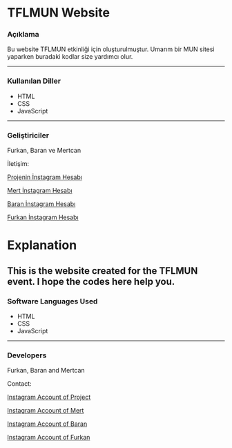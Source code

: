 # TFLMUN Website
### Açıklama
Bu website TFLMUN etkinliği için oluşturulmuştur. Umarım bir MUN sitesi yaparken buradaki kodlar size yardımcı olur.
___
### Kullanılan Diller
+ HTML
+ CSS
+ JavaScript
___
### Geliştiriciler
Furkan, Baran ve Mertcan

İletişim:

[Projenin İnstagram Hesabı](https://www.instagram.com/tflmun_/)

[Mert İnstagram Hesabı](https://www.instagram.com/ylmazmertcan_/)

[Baran İnstagram Hesabı](https://www.instagram.com/barankiziltan_/)

[Furkan İnstagram Hesabı](https://www.instagram.com/furkantas2010/)

# Explanation
This is the website created for the TFLMUN event. I hope the codes here help you.
---
### Software Languages Used
+ HTML
+ CSS
+ JavaScript
---
### Developers
Furkan, Baran and Mertcan

Contact:

[Instagram Account of Project](https://www.instagram.com/tflmun_/)

[Instagram Account of Mert](https://www.instagram.com/ylmazmertcan_/)

[Instagram Account of Baran](https://www.instagram.com/barankiziltan_/)

[Instagram Account of Furkan](https://www.instagram.com/furkantas2010/)
